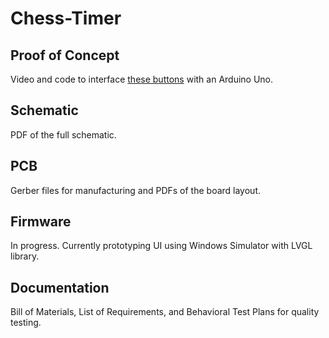 # Chess-Timer

## Proof of Concept
Video and code to interface [these buttons](https://www.adafruit.com/product/3433) with an Arduino Uno.

## Schematic
PDF of the full schematic.

## PCB
Gerber files for manufacturing and PDFs of the board layout.

## Firmware
In progress. Currently prototyping UI using Windows Simulator with LVGL library.

## Documentation
Bill of Materials, List of Requirements, and Behavioral Test Plans for quality testing.
